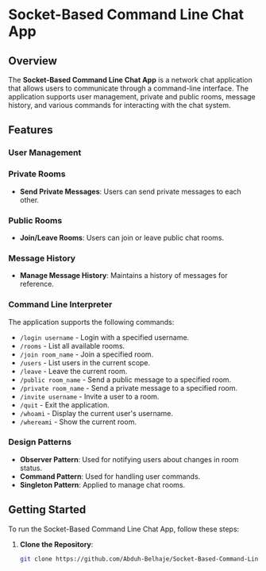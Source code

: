 # Socket-Based Command Line Chat App

## Overview

The **Socket-Based Command Line Chat App** is a network chat application that allows users to communicate through a command-line interface. The application supports user management, private and public rooms, message history, and various commands for interacting with the chat system.

## Features

### User Management

### Private Rooms
- **Send Private Messages**: Users can send private messages to each other.

### Public Rooms
- **Join/Leave Rooms**: Users can join or leave public chat rooms.

### Message History
- **Manage Message History**: Maintains a history of messages for reference.

### Command Line Interpreter
The application supports the following commands:
- `/login username` - Login with a specified username.
- `/rooms` - List all available rooms.
- `/join room_name` - Join a specified room.
- `/users` - List users in the current scope.
- `/leave` - Leave the current room.
- `/public room_name` - Send a public message to a specified room.
- `/private room_name` - Send a private message to a specified room.
- `/invite username` - Invite a user to a room.
- `/quit` - Exit the application.
- `/whoami` - Display the current user's username.
- `/whereami` - Show the current room.


### Design Patterns
- **Observer Pattern**: Used for notifying users about changes in room status.
- **Command Pattern**: Used for handling user commands.
- **Singleton Pattern**: Applied to manage chat rooms.

## Getting Started

To run the Socket-Based Command Line Chat App, follow these steps:

1. **Clone the Repository**:
   
   ```sh
   git clone https://github.com/Abduh-Belhaje/Socket-Based-Command-Line-Chat-App.git
